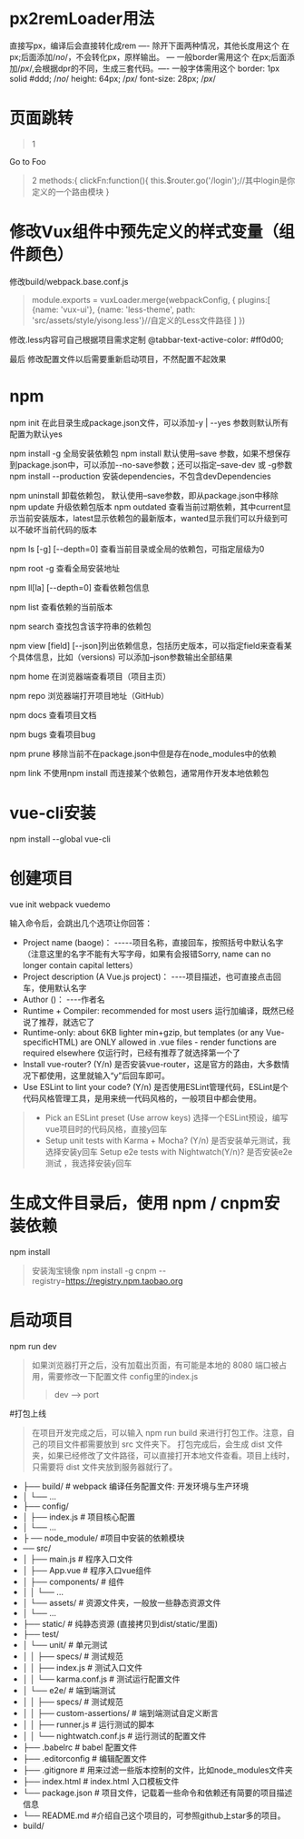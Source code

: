 # px2remLoader用法
直接写px，编译后会直接转化成rem —- 除开下面两种情况，其他长度用这个
在px;后面添加/*no*/，不会转化px，原样输出。 — 一般border需用这个
在px;后面添加/*px*/,会根据dpr的不同，生成三套代码。—- 一般字体需用这个
border: 1px solid #ddd; /*no*/
height: 64px; /*px*/
font-size: 28px; /*px*/

# 页面跳转
> 1
  <!-- 使用 router-link 组件来导航. -->
  <!-- 通过传入 `to` 属性指定在main.js文件设置的别名链接，如/1 -->
  <!-- <router-link> 默认会被渲染成一个 `<a>` 标签 -->
  <router-link to="/1">Go to Foo</router-link>

> 2
methods:{
    clickFn:function(){
        this.$router.go('/login');//其中login是你定义的一个路由模块
}

# 修改Vux组件中预先定义的样式变量（组件颜色）
修改build/webpack.base.conf.js
> module.exports = vuxLoader.merge(webpackConfig, {
  plugins:[
    {name: 'vux-ui'},
    {name: 'less-theme', path: 'src/assets/style/yisong.less'}//自定义的Less文件路径
  ]
})

修改.less内容可自己根据项目需求定制
@tabbar-text-active-color: #ff0d00;

最后 修改配置文件以后需要重新启动项目，不然配置不起效果


# npm
npm init 在此目录生成package.json文件，可以添加-y | --yes 参数则默认所有配置为默认yes

npm install <package> -g 全局安装依赖包
npm install <package> 默认使用–save 参数，如果不想保存到package.json中，可以添加--no-save参数；还可以指定–save-dev 或 -g参数
npm install --production 安装dependencies，不包含devDependencies

npm uninstall <package> 卸载依赖包， 默认使用–save参数，即从package.json中移除
npm update <package> 升级依赖包版本
npm outdated 查看当前过期依赖，其中current显示当前安装版本，latest显示依赖包的最新版本，wanted显示我们可以升级到可以不破坏当前代码的版本

npm ls [-g] [--depth=0] 查看当前目录或全局的依赖包，可指定层级为0

npm root -g 查看全局安装地址

npm ll[la] [--depth=0] 查看依赖包信息

npm list <package>查看依赖的当前版本

npm search <string> 查找包含该字符串的依赖包

npm view <package> [field] [--json]列出依赖信息，包括历史版本，可以指定field来查看某个具体信息，比如（versions) 可以添加–json参数输出全部结果

npm home <package> 在浏览器端查看项目（项目主页）

npm repo <package> 浏览器端打开项目地址（GitHub）

npm docs <packge> 查看项目文档

npm bugs <packge> 查看项目bug

npm prune 移除当前不在package.json中但是存在node_modules中的依赖

npm link 不使用npm install 而连接某个依赖包，通常用作开发本地依赖包 




# vue-cli安装
npm install --global vue-cli

# 创建项目
vue init webpack vuedemo

输入命令后，会跳出几个选项让你回答：
* Project name (baoge)： -----项目名称，直接回车，按照括号中默认名字（注意这里的名字不能有大写字母，如果有会报错Sorry, name can no longer contain capital letters）
* Project description (A Vue.js project)： ----项目描述，也可直接点击回车，使用默认名字
* Author ()： ----作者名
* Runtime + Compiler: recommended for most users 运行加编译，既然已经说了推荐，就选它了
* Runtime-only: about 6KB lighter min+gzip, but templates (or any Vue-specificHTML) are ONLY allowed in .vue files - render functions are required elsewhere 仅运行时，已经有推荐了就选择第一个了
* Install vue-router? (Y/n) 是否安装vue-router，这是官方的路由，大多数情况下都使用，这里就输入“y”后回车即可。
* Use ESLint to lint your code? (Y/n) 是否使用ESLint管理代码，ESLint是个代码风格管理工具，是用来统一代码风格的，一般项目中都会使用。
> * Pick an ESLint preset (Use arrow keys) 选择一个ESLint预设，编写vue项目时的代码风格，直接y回车
> * Setup unit tests with Karma + Mocha? (Y/n) 是否安装单元测试，我选择安装y回车
Setup e2e tests with Nightwatch(Y/n)? 是否安装e2e测试 ，我选择安装y回车

# 生成文件目录后，使用 npm / cnpm安装依赖
npm install
> 安装淘宝镜像 npm install -g cnpm --registry=https://registry.npm.taobao.org

# 启动项目
npm run dev 
> 如果浏览器打开之后，没有加载出页面，有可能是本地的 8080 端口被占用，需要修改一下配置文件 config里的index.js
>> dev --> port

#打包上线

> 在项目开发完成之后，可以输入 npm run build 来进行打包工作。注意，自己的项目文件都需要放到 src 文件夹下。
> 打包完成后，会生成 dist 文件夹，如果已经修改了文件路径，可以直接打开本地文件查看。项目上线时，只需要将 dist 文件夹放到服务器就行了。



* ├── build/                      # webpack 编译任务配置文件: 开发环境与生产环境
* │   └── ...
* ├── config/                     
* │   ├── index.js                # 项目核心配置
* │   └── ...
* ├ ── node_module/               #项目中安装的依赖模块
*    ── src/
* │   ├── main.js                 # 程序入口文件
* │   ├── App.vue                 # 程序入口vue组件
* │   ├── components/             # 组件
* │   │   └── ...
* │   └── assets/                 # 资源文件夹，一般放一些静态资源文件
* │       └── ...
* ├── static/                     # 纯静态资源 (直接拷贝到dist/static/里面)
* ├── test/
* │   └── unit/                   # 单元测试
* │   │   ├── specs/              # 测试规范
* │   │   ├── index.js            # 测试入口文件
* │   │   └── karma.conf.js       # 测试运行配置文件
* │   └── e2e/                    # 端到端测试
* │   │   ├── specs/              # 测试规范
* │   │   ├── custom-assertions/  # 端到端测试自定义断言
* │   │   ├── runner.js           # 运行测试的脚本
* │   │   └── nightwatch.conf.js  # 运行测试的配置文件
* ├── .babelrc                    # babel 配置文件
* ├── .editorconfig               # 编辑配置文件
* ├── .gitignore                  # 用来过滤一些版本控制的文件，比如node_modules文件夹 
* ├── index.html                  # index.html 入口模板文件
* └── package.json                # 项目文件，记载着一些命令和依赖还有简要的项目描述信息 
* └── README.md                   #介绍自己这个项目的，可参照github上star多的项目。
* build/

